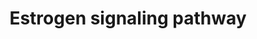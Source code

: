 ---
annotations:
- type: Pathway Ontology
  value: estrogen signaling pathway
authors:
- Lauravanzon
- Khanspers
- MaintBot
- Vtriver6
- Jildau
- AlexanderPico
- L Dupuis
description: 'Estrogen receptor refers to a group of receptors which are activated
  by the hormone 17-beta-estradiol (estrogen). Two types of estrogen receptor exist:
  ER which is a member of the nuclear hormone family of intracellular receptors and
  the estrogen G protein coupled receptor GPR30 (GPER), which is a G-protein coupled
  receptor. The main function of the estrogen receptor is as a DNA binding transcription
  factor which regulates gene expression. However the estrogen receptor also has additional
  functions independent of DNA binding.  Proteins on this pathway have targeted assays
  available via the [https://assays.cancer.gov/available_assays?wp_id=WP712 CPTAC
  Assay Portal]'
last-edited: 2020-03-18
organisms:
- Homo sapiens
redirect_from:
- /index.php/Pathway:WP712
- /instance/WP712
schema-jsonld:
- '@context': https://schema.org/
  '@id': https://wikipathways.github.io/pathways/WP712.html
  '@type': Dataset
  creator:
    '@type': Organization
    name: WikiPathways
  description: 'Estrogen receptor refers to a group of receptors which are activated
    by the hormone 17-beta-estradiol (estrogen). Two types of estrogen receptor exist:
    ER which is a member of the nuclear hormone family of intracellular receptors
    and the estrogen G protein coupled receptor GPR30 (GPER), which is a G-protein
    coupled receptor. The main function of the estrogen receptor is as a DNA binding
    transcription factor which regulates gene expression. However the estrogen receptor
    also has additional functions independent of DNA binding.  Proteins on this pathway
    have targeted assays available via the [https://assays.cancer.gov/available_assays?wp_id=WP712
    CPTAC Assay Portal]'
  keywords:
  - ELK
  - MAPKK
  - TF
  - GNB1
  - IKBKG
  - ERE
  - c-Jun
  - PKACA
  - ER-AF2
  - SP1
  - GSA
  - GFRs
  - C-FOS
  - GNGT1
  - IKBKB
  - MAPKKK
  - BCL2 Apoptotic switch
  - PKB/Akt
  - Growth factors
  - NFKB
  - Cyclic AMP
  - PI3K
  - GPR30
  - ER
  - p38
  - CREB
  - Estradiol
  - Non-ERE
  - ER-AF1
  - ERK 1/2
  - JNKs
  - CHUK
  license: CC0
  name: Estrogen signaling pathway
seo: CreativeWork
title: Estrogen signaling pathway
wpid: WP712
---